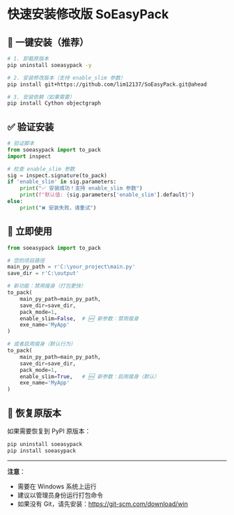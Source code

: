 # 快速安装修改版 SoEasyPack

## 🚀 一键安装（推荐）

```bash
# 1. 卸载原版本
pip uninstall soeasypack -y

# 2. 安装修改版本（支持 enable_slim 参数）
pip install git+https://github.com/lim12137/SoEasyPack.git@ahead

# 3. 安装依赖（如果需要）
pip install Cython objectgraph
```

## ✅ 验证安装

```python
# 验证脚本
from soeasypack import to_pack
import inspect

# 检查 enable_slim 参数
sig = inspect.signature(to_pack)
if 'enable_slim' in sig.parameters:
    print("✅ 安装成功！支持 enable_slim 参数")
    print(f"默认值: {sig.parameters['enable_slim'].default}")
else:
    print("❌ 安装失败，请重试")
```

## 🎯 立即使用

```python
from soeasypack import to_pack

# 您的项目路径
main_py_path = r'C:\your_project\main.py'
save_dir = r'C:\output'

# 新功能：禁用瘦身（打包更快）
to_pack(
    main_py_path=main_py_path,
    save_dir=save_dir,
    pack_mode=1,
    enable_slim=False,  # 🆕 新参数：禁用瘦身
    exe_name='MyApp'
)

# 或者启用瘦身（默认行为）
to_pack(
    main_py_path=main_py_path,
    save_dir=save_dir,
    pack_mode=1,
    enable_slim=True,   # 🆕 新参数：启用瘦身（默认）
    exe_name='MyApp'
)
```

## 🔄 恢复原版本

如果需要恢复到 PyPI 原版本：

```bash
pip uninstall soeasypack
pip install soeasypack
```

---

**注意**：
- 需要在 Windows 系统上运行
- 建议以管理员身份运行打包命令
- 如果没有 Git，请先安装：https://git-scm.com/download/win

